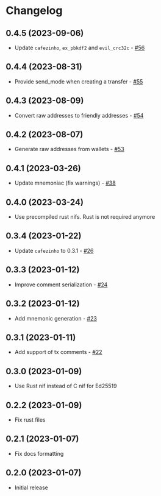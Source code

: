 # Changelog

## 0.4.5 (2023-09-06)

  * Update `cafezinho`, `ex_pbkdf2` and `evil_crc32c` - [#56](https://github.com/ayrat555/ton/pull/56)

## 0.4.4 (2023-08-31)

  * Provide send_mode when creating a transfer - [#55](https://github.com/ayrat555/ton/pull/55)

## 0.4.3 (2023-08-09)

  * Convert raw addresses to friendly addresses - [#54](https://github.com/ayrat555/ton/pull/54)

## 0.4.2 (2023-08-07)

  * Generate raw addresses from wallets - [#53](https://github.com/ayrat555/ton/pull/53)

## 0.4.1 (2023-03-26)

  * Update mnemoniac (fix warnings) - [#38](https://github.com/ayrat555/ton/pull/38)

## 0.4.0 (2023-03-24)

  * Use precompiled rust nifs. Rust is not required anymore

## 0.3.4 (2023-01-22)

  * Update `cafezinho` to 0.3.1 - [#26](https://github.com/ayrat555/ton/pull/26)

## 0.3.3 (2023-01-12)

  * Improve comment serialization - [#24](https://github.com/ayrat555/ton/pull/24)

## 0.3.2 (2023-01-12)

  * Add mnemonic generation - [#23](https://github.com/ayrat555/ton/pull/23)

## 0.3.1 (2023-01-11)

  * Add support of tx comments - [#22](https://github.com/ayrat555/ton/pull/22)

## 0.3.0 (2023-01-09)

  * Use Rust nif instead of C nif for Ed25519

## 0.2.2 (2023-01-09)

  * Fix rust files

## 0.2.1 (2023-01-07)

  * Fix docs formatting

## 0.2.0 (2023-01-07)

  * Initial release
